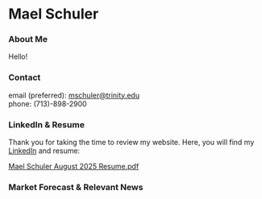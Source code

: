 # Mael Schuler

### About Me
Hello!

### Contact
email (preferred): mschuler@trinity.edu  
phone: (713)-898-2900

### LinkedIn & Resume
Thank you for taking the time to review my website. Here, you will find my [LinkedIn](https://www.linkedin.com/in/maelschuler/) and resume:  

[Mael Schuler August 2025 Resume.pdf](https://github.com/maelschuler/maelschuler.github.io/blob/324661d4cc98eb82a4fcfa53ddbb6c2fe581030d/Mael%20Schuler%20August%202025%20Resume.pdf)

### Market Forecast & Relevant News
